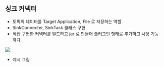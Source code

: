 ## 싱크 커넥터
- 토픽의 데이터를 Target Application, File 로 저장하는 역할
- SinkConnecter, SinkTask 클래스 구현
- 직접 구현한 커넥터를 빌드하고 jar 로 만들어 플러그인 형태로 추가하고 사용 가능하다.

<img src="https://user-images.githubusercontent.com/89288109/228274134-ed6a82d9-8f9f-4b93-ba51-aa3feb07cf43.png">

- 예시 그림